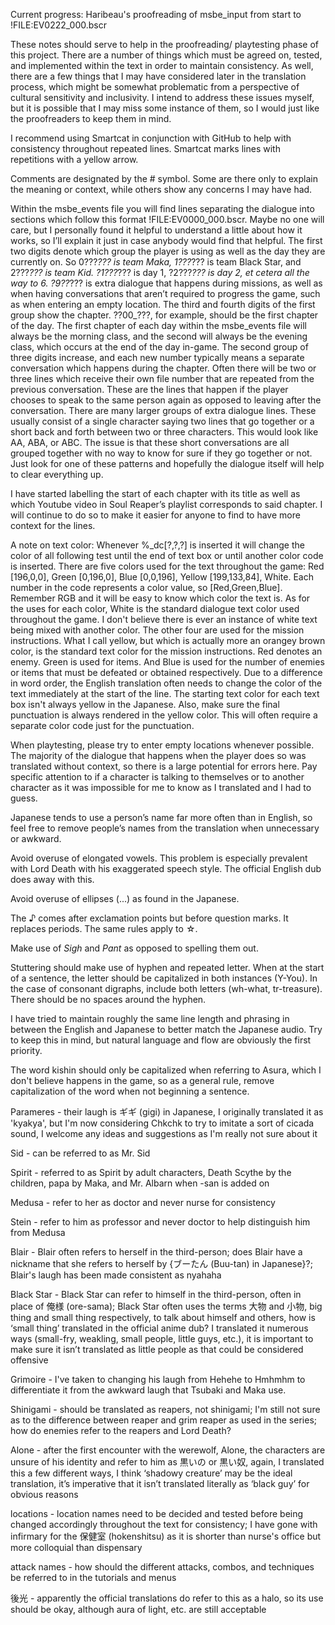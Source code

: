 Current progress: Haribeau's proofreading of msbe_input from start to !FILE:EV0222_000.bscr

These notes should serve to help in the proofreading/ playtesting phase of this project. There are a number of things which must be agreed on, tested, and implemented within the text in order to maintain consistency. As well, there are a few things that I may have considered later in the translation process, which might be somewhat problematic from a perspective of cultural sensitivity and inclusivity. I intend to address these issues myself, but it is possible that I may miss some instance of them, so I would just like the proofreaders to keep them in mind.


I recommend using Smartcat in conjunction with GitHub to help with consistency throughout repeated lines. Smartcat marks lines with repetitions with a yellow arrow.


Comments are designated by the # symbol. Some are there only to explain the meaning or context, while others show any concerns I may have had.


Within the msbe_events file you will find lines separating the dialogue into sections which follow this format !FILE:EV0000_000.bscr. Maybe no one will care, but I personally found it helpful to understand a little about how it works, so I’ll explain it just in case anybody would find that helpful. The first two digits denote which group the player is using as well as the day they are currently on. So 0???_??? is team Maka, 1???_??? is team Black Star, and 2???_??? is team Kid. ?1???_??? is day 1, ?2???_??? is day 2, et cetera all the way to 6. ?9??_??? is extra dialogue that happens during missions, as well as when having conversations that aren’t required to progress the game, such as when entering an empty location. The third and fourth digits of the first group show the chapter. ??00_???, for example, should be the first chapter of the day. The first chapter of each day within the msbe_events file will always be the morning class, and the second will always be the evening class, which occurs at the end of the day in-game. The second group of three digits increase, and each new number typically means a separate conversation which happens during the chapter. Often there will be two or three lines which receive their own file number that are repeated from the previous conversation. These are the lines that happen if the player chooses to speak to the same person again as opposed to leaving after the conversation. There are many larger groups of extra dialogue lines. These usually consist of a single character saying two lines that go together or a short back and forth between two or three characters. This would look like AA, ABA, or ABC. The issue is that these short conversations are all grouped together with no way to know for sure if they go together or not. Just look for one of these patterns and hopefully the dialogue itself will help to clear everything up.


I have started labelling the start of each chapter with its title as well as which Youtube video in Soul Reaper’s playlist corresponds to said chapter. I will continue to do so to make it easier for anyone to find to have more context for the lines.


A note on text color: Whenever %_dc[?,?,?] is inserted it will change the color of all following test until the end of text box or until another color code is inserted. There are five colors used for the text throughout the game: Red [196,0,0], Green [0,196,0], Blue [0,0,196], Yellow [199,133,84], White. Each number in the code represents a color value, so [Red,Green,Blue]. Remember RGB and it will be easy to know which color the text is. As for the uses for each color, White is the standard dialogue text color used throughout the game. I don't believe there is ever an instance of white text being mixed with another color. The other four are used for the mission instructions. What I call yellow, but which is actually more an orangey brown color, is the standard text color for the mission instructions. Red denotes an enemy. Green is used for items. And Blue is used for the number of enemies or items that must be defeated or obtained respectively. Due to a difference in word order, the English translation often needs to change the color of the text immediately at the start of the line. The starting text color for each text box isn't always yellow in the Japanese. Also, make sure the final punctuation is always rendered in the yellow color. This will often require a separate color code just for the punctuation.


When playtesting, please try to enter empty locations whenever possible. The majority of the dialogue that happens when the player does so was translated without context, so there is a large potential for errors here. Pay specific attention to if a character is talking to themselves or to another character as it was impossible for me to know as I translated and I had to guess.


Japanese tends to use a person’s name far more often than in English, so feel free to remove people’s names from the translation when unnecessary or awkward.


Avoid overuse of elongated vowels. This problem is especially prevalent with Lord Death with his exaggerated speech style. The official English dub does away with this.

Avoid overuse of ellipses (...) as found in the Japanese.

The ♪ comes after exclamation points but before question marks. It replaces periods. The same rules apply to ☆.

Make use of *Sigh* and *Pant* as opposed to spelling them out.

Stuttering should make use of hyphen and repeated letter. When at the start of a sentence, the letter should be capitalized in both instances (Y-You). In the case of consonant digraphs, include both letters (wh-what, tr-treasure). There should be no spaces around the hyphen.


I have tried to maintain roughly the same line length and phrasing in between the English and Japanese to better match the Japanese audio. Try to keep this in mind, but natural language and flow are obviously the first priority.


The word kishin should only be capitalized when referring to Asura, which I don't believe happens in the game, so as a general rule, remove capitalization of the word when not beginning a sentence.


Parameres - their laugh is ギギ (gigi) in Japanese, I originally translated it as 'kyakya', but I'm now considering Chkchk to try to imitate a sort of cicada sound, I welcome any ideas and suggestions as I'm really not sure about it


Sid - can be referred to as Mr. Sid


Spirit - referred to as Spirit by adult characters, Death Scythe by the children, papa by Maka, and Mr. Albarn when -san is added on


Medusa - refer to her as doctor and never nurse for consistency


Stein - refer to him as professor and never doctor to help distinguish him from Medusa


Blair - Blair often refers to herself in the third-person; does Blair have a nickname that she refers to herself by {ブーたん (Buu-tan) in Japanese}?; Blair's laugh has been made consistent as nyahaha


Black Star - Black Star can refer to himself in the third-person, often in place of 俺様 (ore-sama); Black Star often uses the terms 大物 and 小物, big thing and small thing respectively, to talk about himself and others, how is ‘small thing’ translated in the official anime dub? I translated it numerous ways (small-fry, weakling, small people, little guys, etc.), it is important to make sure it isn’t translated as little people as that could be considered offensive


Grimoire - I've taken to changing his laugh from Hehehe to Hmhmhm to differentiate it from the awkward laugh that Tsubaki and Maka use.


Shinigami - should be translated as reapers, not shinigami; I'm still not sure as to the difference between reaper and grim reaper as used in the series; how do enemies refer to the reapers and Lord Death?


Alone - after the first encounter with the werewolf, Alone, the characters are unsure of his identity and refer to him as 黒いの or 黒い奴, again, I translated this a few different ways, I think ‘shadowy creature’ may be the ideal translation, it’s imperative that it isn’t translated literally as ‘black guy’ for obvious reasons


locations - location names need to be decided and tested before being changed accordingly throughout the text for consistency; I have gone with infirmary for the 保健室 (hokenshitsu) as it is shorter than nurse's office but more colloquial than dispensary


attack names - how should the different attacks, combos, and techniques be referred to in the tutorials and menus


後光 - apparently the official translations do refer to this as a halo, so its use should be okay, although aura of light, etc. are still acceptable
